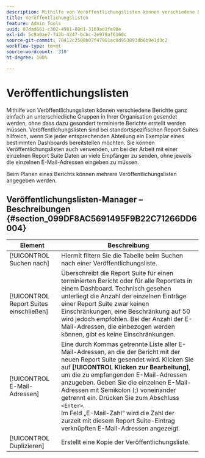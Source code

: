 ```yaml
---
description: Mithilfe von Veröffentlichungslisten können verschiedene Berichte ganz einfach an unterschiedliche Gruppen in Ihrer Organisation gesendet werden, ohne dass dazu gesondert terminierte Berichte erstellt werden müssen. Veröffentlichungslisten sind bei standortspezifischen Report Suites hilfreich, wenn Sie jeder entsprechenden Abteilung ein Exemplar eines bestimmten Dashboards bereitstellen möchten. Sie können Veröffentlichungslisten auch verwenden, um bei der Arbeit mit einer einzelnen Report Suite Daten an viele Empfänger zu senden, ohne jeweils die einzelnen E-Mail-Adressen eingeben zu müssen.
title: Veröffentlichungslisten
feature: Admin Tools
uuid: 07dad661-c302-4981-80d1-3169ad1fe90e
exl-id: 5c9a0ae7-742b-4247-bcbc-2e979af6160c
source-git-commit: 78412c2588b07f47981ac0d953893db6b9e1d3c2
workflow-type: tm+mt
source-wordcount: '310'
ht-degree: 100%

---
```


# Veröffentlichungslisten

Mithilfe von Veröffentlichungslisten können verschiedene Berichte ganz einfach an unterschiedliche Gruppen in Ihrer Organisation gesendet werden, ohne dass dazu gesondert terminierte Berichte erstellt werden müssen. Veröffentlichungslisten sind bei standortspezifischen Report Suites hilfreich, wenn Sie jeder entsprechenden Abteilung ein Exemplar eines bestimmten Dashboards bereitstellen möchten. Sie können Veröffentlichungslisten auch verwenden, um bei der Arbeit mit einer einzelnen Report Suite Daten an viele Empfänger zu senden, ohne jeweils die einzelnen E-Mail-Adressen eingeben zu müssen.

Beim Planen eines Berichts können mehrere Veröffentlichungslisten angegeben werden.

## Veröffentlichungslisten-Manager – Beschreibungen {#section_099DF8AC5691495F9B22C71266DD6004}

| Element | Beschreibung |
|--- |--- |
| [!UICONTROL Suchen nach] | Hiermit filtern Sie die Tabelle beim Suchen nach einer Veröffentlichungsliste. |
| [!UICONTROL Report Suites einschließen] | Überschreibt die Report Suite für einen terminierten Bericht oder für alle Reportlets in einem Dashboard. Technisch gesehen unterliegt die Anzahl der einzelnen Einträge einer Report Suite zwar keinen Einschränkungen, eine Beschränkung auf 50 wird jedoch empfohlen. Bei der Anzahl der E-Mail-Adressen, die einbezogen werden können, gibt es keine Einschränkungen. |
| [!UICONTROL E-Mail-Adressen] | Eine durch Kommas getrennte Liste aller E-Mail-Adressen, an die der Bericht mit der neuen Report Suite gesendet wird.  Klicken Sie auf **[!UICONTROL Klicken zur Bearbeitung]**, um die zu empfangenden E-Mail-Adressen anzugeben. Geben Sie die einzelnen E-Mail-Adressen mit Semikolon (;) voneinander getrennt ein. Drücken Sie zum Abschluss `<Enter>`. <br>Im Feld „E-Mail-Zahl“ wird die Zahl der zurzeit mit diesem Report Suite-Eintrag verknüpften E-Mail-Adressen angezeigt. |
| [!UICONTROL Duplizieren] | Erstellt eine Kopie der Veröffentlichungsliste. |
